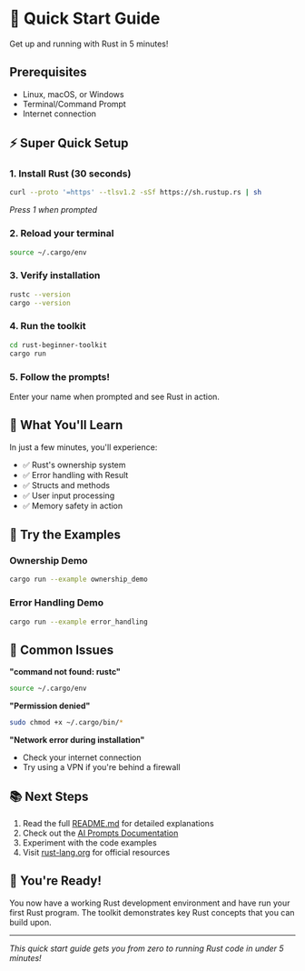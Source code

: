 # 🚀 Quick Start Guide

Get up and running with Rust in 5 minutes!

## Prerequisites
- Linux, macOS, or Windows
- Terminal/Command Prompt
- Internet connection

## ⚡ Super Quick Setup

### 1. Install Rust (30 seconds)
```bash
curl --proto '=https' --tlsv1.2 -sSf https://sh.rustup.rs | sh
```
*Press 1 when prompted*

### 2. Reload your terminal
```bash
source ~/.cargo/env
```

### 3. Verify installation
```bash
rustc --version
cargo --version
```

### 4. Run the toolkit
```bash
cd rust-beginner-toolkit
cargo run
```

### 5. Follow the prompts!
Enter your name when prompted and see Rust in action.

## 🎯 What You'll Learn

In just a few minutes, you'll experience:
- ✅ Rust's ownership system
- ✅ Error handling with Result
- ✅ Structs and methods
- ✅ User input processing
- ✅ Memory safety in action

## 🔧 Try the Examples

### Ownership Demo
```bash
cargo run --example ownership_demo
```

### Error Handling Demo
```bash
cargo run --example error_handling
```

## 🐛 Common Issues

**"command not found: rustc"**
```bash
source ~/.cargo/env
```

**"Permission denied"**
```bash
sudo chmod +x ~/.cargo/bin/*
```

**"Network error during installation"**
- Check your internet connection
- Try using a VPN if you're behind a firewall

## 📚 Next Steps

1. Read the full [README.md](README.md) for detailed explanations
2. Check out the [AI Prompts Documentation](docs/ai_prompts_used.md)
3. Experiment with the code examples
4. Visit [rust-lang.org](https://rust-lang.org) for official resources

## 🎉 You're Ready!

You now have a working Rust development environment and have run your first Rust program. The toolkit demonstrates key Rust concepts that you can build upon.

---

*This quick start guide gets you from zero to running Rust code in under 5 minutes!*
